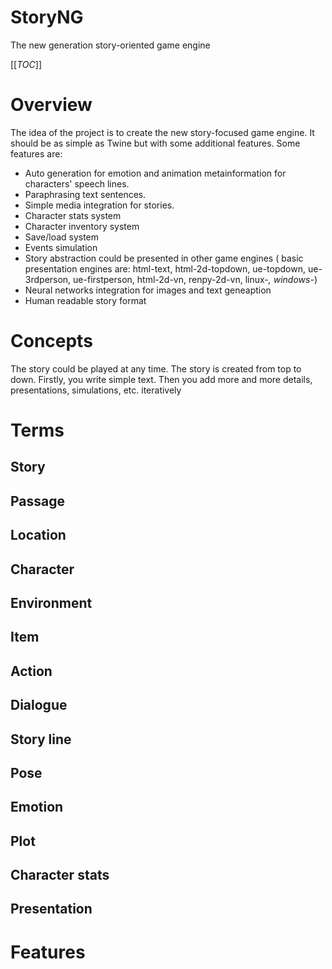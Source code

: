 # StoryNG
The new generation story-oriented game engine

[[_TOC_]]

# Overview


The idea of the project is to create the new story-focused game engine. It should be as simple as Twine but with some additional features. Some features are:

- Auto generation for emotion and animation metainformation for characters' speech lines.
- Paraphrasing text sentences.
- Simple media integration for stories. 
- Character stats system
- Character inventory system
- Save/load system
- Events simulation
- Story abstraction could be presented in other game engines ( basic presentation engines are: html-text, html-2d-topdown, ue-topdown, ue-3rdperson, ue-firstperson, html-2d-vn, renpy-2d-vn, linux-*, windows-*)
- Neural networks integration for images and text geneaption
- Human readable story format

# Concepts
The story could be played at any time. The story is created from top to down. Firstly, you write simple text. Then you add more and more details, presentations, simulations, etc. iteratively

# Terms
## Story
## Passage
## Location
## Character
## Environment
## Item
## Action
## Dialogue
## Story line
## Pose
## Emotion
## Plot
## Character stats
## Presentation


# Features
